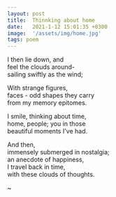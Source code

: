 ```yaml
---
layout: post
title:  Thinnking about home
date:   2021-1-12 15:01:35 +0300
image:  '/assets/img/home.jpg'
tags: poem
---
```

I then lie down, and  
feel the clouds around-  
sailing swiftly as the wind;  

With strange figures,  
faces - odd shapes they carry  
from my memory epitomes.  

I smile, thinking about time,  
home, people; you in those  
beautiful moments I've had.  

And then,  
immensely submerged in nostalgia;  
an anecdote of happiness,  
I travel back in time,  
with these clouds of thoughts.  

~
